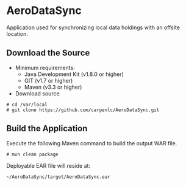 # AeroDataSync
Application used for synchronizing local data holdings with an offsite location.

## Download the Source
* Minimum requirements:
    * Java Development Kit (v1.8.0 or higher)
    * GIT (v1.7 or higher)
    * Maven (v3.3 or higher)
* Download source
```
# cd /var/local
# git clone https://github.com/carpenlc/AeroDataSync.git
```

## Build the Application
Execute the following Maven command to build the output WAR file.
```
# mvn clean package
```
Deployable EAR file will reside at:
```
~/AeroDataSync/target/AeroDataSync.ear
```
